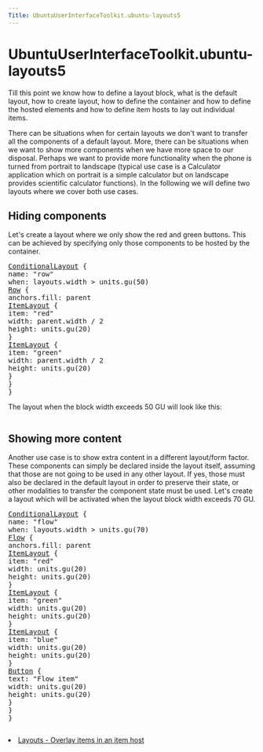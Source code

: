 ```yaml
---
Title: UbuntuUserInterfaceToolkit.ubuntu-layouts5
---
```


# UbuntuUserInterfaceToolkit.ubuntu-layouts5

<span class="subtitle"></span>
<!-- $$$ubuntu-layouts5.html-description -->
<p>Till this point we know how to define a layout block, what is the default layout, how to create layout, how to define the container and how to define the hosted elements and how to define item hosts to lay out individual items.</p>
<p>There can be situations when for certain layouts we don't want to transfer all the components of a default layout. More, there can be situations when we want to show more components when we have more space to our disposal. Perhaps we want to provide more functionality when the phone is turned from portrait to landscape (typical use case is a Calculator application which on portrait is a simple calculator but on landscape provides scientific calculator functions). In the following we will define two layouts where we cover both use cases.</p>
<h2 id="hiding-components">Hiding components</h2>
<p>Let's create a layout where we only show the red and green buttons. This can be achieved by specifying only those components to be hosted by the container.</p>
<pre class="qml"><span class="type"><a href="Ubuntu.Layouts.ConditionalLayout.md">ConditionalLayout</a></span> {
<span class="name">name</span>: <span class="string">&quot;row&quot;</span>
<span class="name">when</span>: <span class="name">layouts</span>.<span class="name">width</span> <span class="operator">&gt;</span> <span class="name">units</span>.<span class="name">gu</span>(<span class="number">50</span>)
<span class="type"><a href="QtQuick.Row.md">Row</a></span> {
<span class="name">anchors</span>.fill: <span class="name">parent</span>
<span class="type"><a href="Ubuntu.Layouts.ItemLayout.md">ItemLayout</a></span> {
<span class="name">item</span>: <span class="string">&quot;red&quot;</span>
<span class="name">width</span>: <span class="name">parent</span>.<span class="name">width</span> <span class="operator">/</span> <span class="number">2</span>
<span class="name">height</span>: <span class="name">units</span>.<span class="name">gu</span>(<span class="number">20</span>)
}
<span class="type"><a href="Ubuntu.Layouts.ItemLayout.md">ItemLayout</a></span> {
<span class="name">item</span>: <span class="string">&quot;green&quot;</span>
<span class="name">width</span>: <span class="name">parent</span>.<span class="name">width</span> <span class="operator">/</span> <span class="number">2</span>
<span class="name">height</span>: <span class="name">units</span>.<span class="name">gu</span>(<span class="number">20</span>)
}
}
}</pre>
<p>The layout when the block width exceeds 50 GU will look like this:</p>
<p class="centerAlign"><img src="https://developer.ubuntu.com/static/devportal_uploaded/f438a760-1e21-47dc-bdc0-9328e90631a5-../ubuntu-layouts5/images/layout6.png" alt="" /></p>
<h2 id="showing-more-content">Showing more content</h2>
<p>Another use case is to show extra content in a different layout/form factor. These components can simply be declared inside the layout itself, assuming that those are not going to be used in any other layout. If yes, those must also be declared in the default layout in order to preserve their state, or other modalities to transfer the component state must be used. Let's create a layout which will be activated when the layout block width exceeds 70 GU.</p>
<pre class="qml"><span class="type"><a href="Ubuntu.Layouts.ConditionalLayout.md">ConditionalLayout</a></span> {
<span class="name">name</span>: <span class="string">&quot;flow&quot;</span>
<span class="name">when</span>: <span class="name">layouts</span>.<span class="name">width</span> <span class="operator">&gt;</span> <span class="name">units</span>.<span class="name">gu</span>(<span class="number">70</span>)
<span class="type"><a href="QtQuick.Flow.md">Flow</a></span> {
<span class="name">anchors</span>.fill: <span class="name">parent</span>
<span class="type"><a href="Ubuntu.Layouts.ItemLayout.md">ItemLayout</a></span> {
<span class="name">item</span>: <span class="string">&quot;red&quot;</span>
<span class="name">width</span>: <span class="name">units</span>.<span class="name">gu</span>(<span class="number">20</span>)
<span class="name">height</span>: <span class="name">units</span>.<span class="name">gu</span>(<span class="number">20</span>)
}
<span class="type"><a href="Ubuntu.Layouts.ItemLayout.md">ItemLayout</a></span> {
<span class="name">item</span>: <span class="string">&quot;green&quot;</span>
<span class="name">width</span>: <span class="name">units</span>.<span class="name">gu</span>(<span class="number">20</span>)
<span class="name">height</span>: <span class="name">units</span>.<span class="name">gu</span>(<span class="number">20</span>)
}
<span class="type"><a href="Ubuntu.Layouts.ItemLayout.md">ItemLayout</a></span> {
<span class="name">item</span>: <span class="string">&quot;blue&quot;</span>
<span class="name">width</span>: <span class="name">units</span>.<span class="name">gu</span>(<span class="number">20</span>)
<span class="name">height</span>: <span class="name">units</span>.<span class="name">gu</span>(<span class="number">20</span>)
}
<span class="type"><a href="Ubuntu.Components.Button.md">Button</a></span> {
<span class="name">text</span>: <span class="string">&quot;Flow item&quot;</span>
<span class="name">width</span>: <span class="name">units</span>.<span class="name">gu</span>(<span class="number">20</span>)
<span class="name">height</span>: <span class="name">units</span>.<span class="name">gu</span>(<span class="number">20</span>)
}
}
}</pre>
<p class="centerAlign"><img src="https://developer.ubuntu.com/static/devportal_uploaded/93fac175-6c6c-47a5-a7e9-66a46f66eb75-../ubuntu-layouts5/images/layout6-2.png" alt="" /></p>
<!-- @@@ubuntu-layouts5.html -->
<p class="naviNextPrevious footerNavi">
<li><a class="nextPage" href="UbuntuUserInterfaceToolkit.ubuntu-layouts6.md">Layouts - Overlay items in an item host</a></li>
</p>

